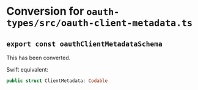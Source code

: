 # Conversion for `oauth-types/src/oauth-client-metadata.ts`

## `export const oauthClientMetadataSchema`

This has been converted.

Swift equivalent:

```swift
public struct ClientMetadata: Codable
```
